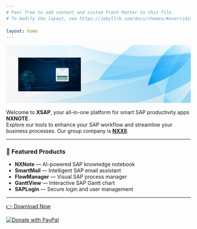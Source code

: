 ```yaml
---
# Feel free to add content and custom Front Matter to this file.
# To modify the layout, see https://jekyllrb.com/docs/themes/#overriding-theme-defaults

layout: home
---
```

<img src="./assets/images/bg2.jpg" alt="示例图片" width="1024">

Welcome to **XSAP**, your all-in-one platform for smart SAP productivity apps **NXNOTE**.  
Explore our tools to enhance your SAP workflow and streamline your business processes. 
Our group company is [**NXXII**](https://nxxii.com).

---

### 🚀 Featured Products
- **NXNote** — AI-powered SAP knowledge notebook  
- **SmartMail** — Intelligent SAP email assistant  
- **FlowManager** — Visual SAP process manager  
- **GanttView** — Interactive SAP Gantt chart  
- **SAPLogin** — Secure login and user management

---
 

[👉 Download Now](/download/Release2.0.zip)

<a href="https://paypal.me/yangshuming/20USD" target="_blank">
  <img src="https://www.paypalobjects.com/en_US/i/btn/btn_donateCC_LG.gif" alt="Donate with PayPal">
</a>